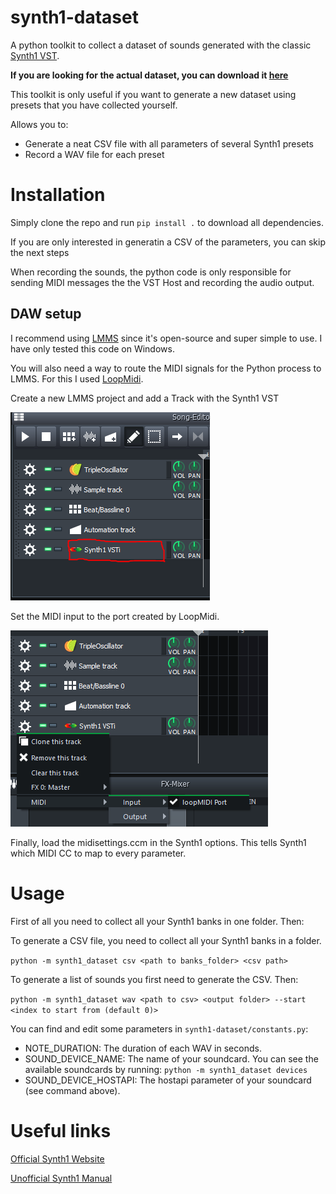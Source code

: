 # synth1-dataset
A python toolkit to collect a dataset of sounds generated with the classic [Synth1 VST](https://daichilab.sakura.ne.jp/softsynth/index.html).

**If you are looking for the actual dataset, you can download it [here]()**

This toolkit is only useful if you want to generate a new dataset using presets that you have collected yourself. 

Allows you to:
- Generate a neat CSV file with all parameters of several Synth1 presets
- Record a WAV file for each preset

# Installation

Simply clone the repo and run `pip install .` to download all dependencies.

If you are only interested in generatin a CSV of the parameters, you can skip the next steps

When recording the sounds, the python code is only responsible for sending MIDI messages the the VST Host and recording the audio output.  

## DAW setup
I recommend using [LMMS](https://lmms.io/) since it's open-source and super simple to use. I have only tested this code on Windows. 

You will also need a way to route the MIDI signals for the Python process to LMMS. For this I used [LoopMidi](https://www.tobias-erichsen.de/software/loopmidi.html).

Create a new LMMS project and add a Track with the Synth1 VST

![Screenshot 1](imgs/lmms1.png)

Set the MIDI input to the port created by LoopMidi.

![Screenshot 2](imgs/lmms2.png)

Finally, load the midisettings.ccm in the Synth1 options. This tells Synth1 which MIDI CC to map to every parameter.


# Usage
First of all you need to collect all your Synth1 banks in one folder. Then:

To generate a CSV file, you need to collect all your Synth1 banks in a folder.

```python -m synth1_dataset csv <path to banks_folder> <csv path>```


To generate a list of sounds you first need to generate the CSV. Then:

```python -m synth1_dataset wav <path to csv> <output folder> --start <index to start from (default 0)>```

You can find and edit some parameters in `synth1-dataset/constants.py`:
- NOTE_DURATION: The duration of each WAV in seconds.
- SOUND_DEVICE_NAME: The name of your soundcard. You can see the available soundcards by running: `python -m synth1_dataset devices`
- SOUND_DEVICE_HOSTAPI: The hostapi parameter of your soundcard (see command above).

# Useful links

[Official Synth1 Website](https://daichilab.sakura.ne.jp/softsynth/index.html)

[Unofficial Synth1 Manual](https://sound.eti.pg.gda.pl/student/eim/doc/Synth1.pdf)
